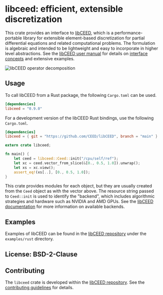 # libceed: efficient, extensible discretization

This crate provides an interface to [libCEED](https://libceed.readthedocs.io),
which is a performance-portable library for extensible element-based
discretization for partial differential equations and related computational
problems. The formulation is algebraic and intended to be lightweight and easy
to incorporate in higher level abstractions. See the [libCEED user
manual](https://libceed.readthedocs.io) for details on [interface
concepts](https://libceed.readthedocs.io/en/latest/libCEEDapi/) and extensive
examples.

![libCEED operator decomposition](https://libceed.readthedocs.io/en/latest/_images/libCEED.png)

## Usage

To call libCEED from a Rust package, the following `Cargo.toml` can be used.
```toml
[dependencies]
libceed = "0.9.0"
```

For a development version of the libCEED Rust bindings, use the following `Cargo.toml`.
```toml
[dependencies]
libceed = { git = "https://github.com/CEED/libCEED", branch = "main" }
```

```rust
extern crate libceed;

fn main() {
    let ceed = libceed::Ceed::init("/cpu/self/ref");
    let xc = ceed.vector_from_slice(&[0., 0.5, 1.0]).unwrap();
    let xs = xc.view();
    assert_eq!(xs[..], [0., 0.5, 1.0]);
}
```

This crate provides modules for each object, but they are usually created from
the `Ceed` object as with the vector above. The resource string passed to
`Ceed::init` is used to identify the "backend", which includes algorithmic
strategies and hardware such as NVIDIA and AMD GPUs. See the [libCEED
documentation](https://libceed.readthedocs.io/en/latest/gettingstarted/#backends)
for more information on available backends.

## Examples

Examples of libCEED can be found in the [libCEED repository](https://github.com/CEED/libCEED) under the
`examples/rust` directory.

## License: BSD-2-Clause

## Contributing

The `libceed` crate is developed within the [libCEED
repository](https://github.com/CEED/libCEED). See the [contributing
guidelines](https://libceed.readthedocs.io/en/latest/CONTRIBUTING/) for details.
